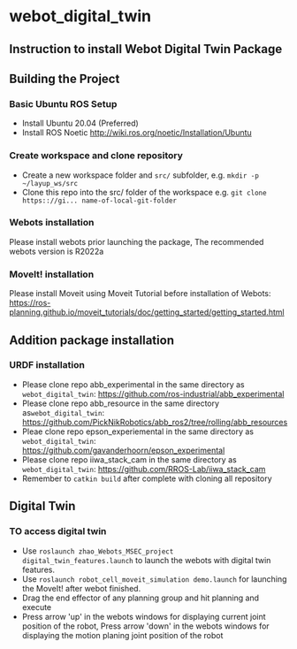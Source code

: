 # webot_digital_twin
## Instruction to install Webot Digital Twin Package

## Building the Project

### Basic Ubuntu ROS Setup

- Install Ubuntu 20.04 (Preferred)
- Install ROS Noetic <http://wiki.ros.org/noetic/Installation/Ubuntu>
### Create workspace and clone repository

- Create a new workspace folder and `src/` subfolder, e.g. `mkdir -p ~/layup_ws/src`
- Clone this repo into the src/ folder of the workspace e.g. `git clone https:://gi... name-of-local-git-folder`

### Webots installation

Please install webots prior launching the package, The recommended webots version is R2022a

### MoveIt! installation 

Please install Moveit using Moveit Tutorial before installation of Webots:
https://ros-planning.github.io/moveit_tutorials/doc/getting_started/getting_started.html

## Addition package installation
### URDF installation
- Please clone repo abb_experimental in the same directory as `webot_digital_twin`:
https://github.com/ros-industrial/abb_experimental
- Please clone repo abb_resource in the same directory as`webot_digital_twin`:
https://github.com/PickNikRobotics/abb_ros2/tree/rolling/abb_resources
- Pleae clone repo epson_experiemental in the same directory as `webot_digital_twin`:
https://github.com/gavanderhoorn/epson_experimental
- Please clone repo iiwa_stack_cam in the same directory as `webot_digital_twin`:
https://github.com/RROS-Lab/iiwa_stack_cam
- Remember to `catkin build` after complete with cloning all repository
## Digital Twin 
### TO access digital twin 

- Use `roslaunch zhao_Webots_MSEC_project digital_twin_features.launch` to launch the webots with digital twin features. 
- Use `roslaunch robot_cell_moveit_simulation demo.launch` for launching the MoveIt! after webot finished. 
- Drag the end effector of any planning group and hit planning and execute
- Press arrow 'up' in the webots windows for displaying current joint position of the robot, Press arrow 'down' in the webots windows for displaying the motion planing joint position of the robot
